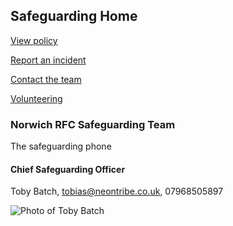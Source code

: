 ## Safeguarding Home

[View policy](#)

[Report an incident](#)

[Contact the team](#)

[Volunteering](#)

### Norwich RFC Safeguarding Team

The safeguarding phone

#### Chief Safeguarding Officer
  
  Toby Batch, tobias@neontribe.co.uk, 07968505897

  ![Photo of Toby Batch](http://lionrugby.com/images/Toby%20Batch%202012.jpg "Toby Batch")
  

  

